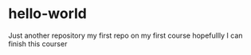 # hello-world
Just another repository
my first repo on my first course
hopefullly I can finish this courser
